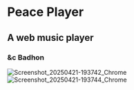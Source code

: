 # Peace Player
## A web music player
### &c Badhon
![Screenshot_20250421-193742_Chrome](https://github.com/user-attachments/assets/85cf9606-7706-4d3d-9ed4-036d6706561d)
![Screenshot_20250421-193744_Chrome](https://github.com/user-attachments/assets/c776cd18-209d-456b-bc49-83ba6146274a)
